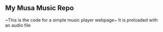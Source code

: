 ## My Musa Music Repo

~This is the code for a simple music player webpage~
It is preloaded with an audio file
